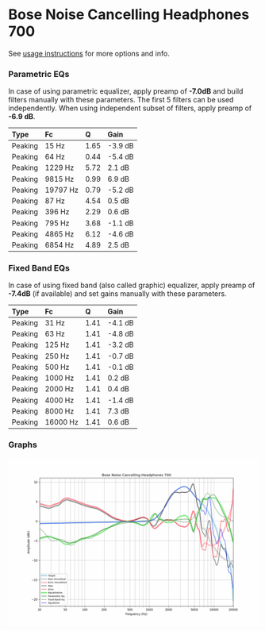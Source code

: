# Bose Noise Cancelling Headphones 700
See [usage instructions](https://github.com/jaakkopasanen/AutoEq#usage) for more options and info.

### Parametric EQs
In case of using parametric equalizer, apply preamp of **-7.0dB** and build filters manually
with these parameters. The first 5 filters can be used independently.
When using independent subset of filters, apply preamp of **-6.9 dB**.

| Type    | Fc       |    Q | Gain    |
|:--------|:---------|:-----|:--------|
| Peaking | 15 Hz    | 1.65 | -3.9 dB |
| Peaking | 64 Hz    | 0.44 | -5.4 dB |
| Peaking | 1229 Hz  | 5.72 | 2.1 dB  |
| Peaking | 9815 Hz  | 0.99 | 6.9 dB  |
| Peaking | 19797 Hz | 0.79 | -5.2 dB |
| Peaking | 87 Hz    | 4.54 | 0.5 dB  |
| Peaking | 396 Hz   | 2.29 | 0.6 dB  |
| Peaking | 795 Hz   | 3.68 | -1.1 dB |
| Peaking | 4865 Hz  | 6.12 | -4.6 dB |
| Peaking | 6854 Hz  | 4.89 | 2.5 dB  |

### Fixed Band EQs
In case of using fixed band (also called graphic) equalizer, apply preamp of **-7.4dB**
(if available) and set gains manually with these parameters.

| Type    | Fc       |    Q | Gain    |
|:--------|:---------|:-----|:--------|
| Peaking | 31 Hz    | 1.41 | -4.1 dB |
| Peaking | 63 Hz    | 1.41 | -4.8 dB |
| Peaking | 125 Hz   | 1.41 | -3.2 dB |
| Peaking | 250 Hz   | 1.41 | -0.7 dB |
| Peaking | 500 Hz   | 1.41 | -0.1 dB |
| Peaking | 1000 Hz  | 1.41 | 0.2 dB  |
| Peaking | 2000 Hz  | 1.41 | 0.4 dB  |
| Peaking | 4000 Hz  | 1.41 | -1.4 dB |
| Peaking | 8000 Hz  | 1.41 | 7.3 dB  |
| Peaking | 16000 Hz | 1.41 | 0.6 dB  |

### Graphs
![](./Bose%20Noise%20Cancelling%20Headphones%20700.png)